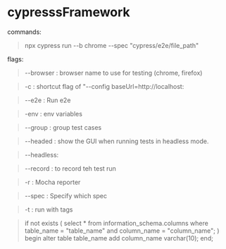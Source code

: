 # cypresssFramework

commands:

> npx cypress run --b chrome --spec "cypress/e2e/file_path"

flags:

> --browser : browser name to use for testing (chrome, firefox)

> -c        : shortcut flag of "--config baseUrl=http://localhost:

> --e2e     : Run e2e

> -env      : env variables

> --group   : group test cases

> --headed  : show the GUI when running tests in headless mode. 

> --headless: 

> --record  : to record teh test run

> -r        : Mocha reporter

> --spec    : Specify which spec

> -t        : run with tags


> if not exists (
    select * 
    from information_schema.columns
    where table_name = "table_name"
    and column_name = "column_name";
)
begin
    alter table table_name
    add column_name varchar(10);
end;
    